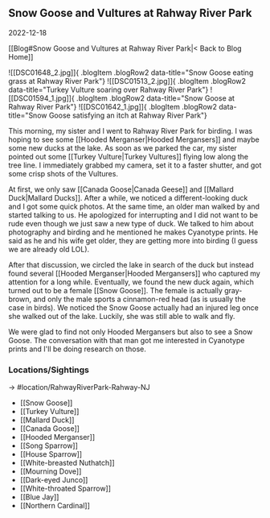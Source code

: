 
## Snow Goose and Vultures at Rahway River Park
2022-12-18

[[Blog#Snow Goose and Vultures at Rahway River Park|< Back to Blog Home]]

![[DSC01648_2.jpg]]{ .blogItem .blogRow2 data-title="Snow Goose eating grass at Rahway River Park"}
![[DSC01513_2.jpg]]{ .blogItem .blogRow2 data-title="Turkey Vulture soaring over Rahway River Park"}
![[DSC01594_1.jpg]]{ .blogItem .blogRow2 data-title="Snow Goose at Rahway River Park"}
![[DSC01642_1.jpg]]{ .blogItem .blogRow2 data-title="Snow Goose satisfying an itch at Rahway River Park"}

This morning, my sister and I went to Rahway River Park for birding. I was hoping to see some [[Hooded Merganser|Hooded Mergansers]] and maybe some new ducks at the lake. As soon as we parked the car, my sister pointed out some [[Turkey Vulture|Turkey Vultures]] flying low along the tree line. I immediately grabbed my camera, set it to a faster shutter, and got some crisp shots of the Vultures.

At first, we only saw [[Canada Goose|Canada Geese]] and [[Mallard Duck|Mallard Ducks]]. After a while, we noticed a different-looking duck and I got some quick photos. At the same time, an older man walked by and started talking to us. He apologized for interrupting and I did not want to be rude even though we just saw a new type of duck. We talked to him about photography and birding and he mentioned he makes Cyanotype prints. He said as he and his wife get older, they are getting more into birding (I guess we are already old LOL).

After that discussion, we circled the lake in search of the duck but instead found several [[Hooded Merganser|Hooded Mergansers]] who captured my attention for a long while. Eventually, we found the new duck again, which turned out to be a female [[Snow Goose]]. The female is actually gray-brown, and only the male sports a cinnamon-red head (as is usually the case in birds). We noticed the Snow Goose actually had an injured leg once she walked out of the lake. Luckily, she was still able to walk and fly.

We were glad to find not only Hooded Mergansers but also to see a Snow Goose. The conversation with that man got me interested in Cyanotype prints and I'll be doing research on those.

### Locations/Sightings

-> #location/RahwayRiverPark-Rahway-NJ 

- [[Snow Goose]]
- [[Turkey Vulture]]
- [[Mallard Duck]]
- [[Canada Goose]]
- [[Hooded Merganser]]
- [[Song Sparrow]]
- [[House Sparrow]]
- [[White-breasted Nuthatch]]
- [[Mourning Dove]]
- [[Dark-eyed Junco]]
- [[White-throated Sparrow]]
- [[Blue Jay]]
- [[Northern Cardinal]]